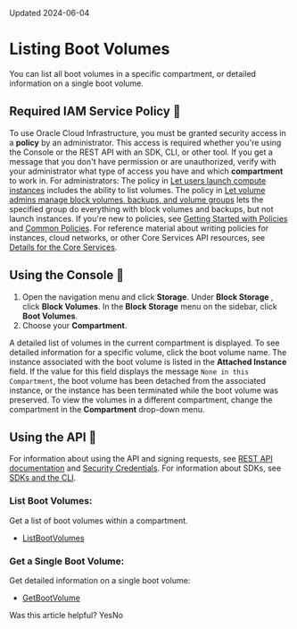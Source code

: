 Updated 2024-06-04
# Listing Boot Volumes
You can list all boot volumes in a specific compartment, or detailed information on a single boot volume.
## Required IAM Service Policy 🔗 
To use Oracle Cloud Infrastructure, you must be granted security access in a **policy** by an administrator. This access is required whether you're using the Console or the REST API with an SDK, CLI, or other tool. If you get a message that you don't have permission or are unauthorized, verify with your administrator what type of access you have and which **compartment** to work in.
For administrators: The policy in [Let users launch compute instances](https://docs.oracle.com/iaas/Content/Identity/Concepts/commonpolicies.htm#launch-instances) includes the ability to list volumes. The policy in [Let volume admins manage block volumes, backups, and volume groups](https://docs.oracle.com/iaas/Content/Identity/Concepts/commonpolicies.htm#volume-admins-manage-volumes-and-backups) lets the specified group do everything with block volumes and backups, but not launch instances. 
If you're new to policies, see [Getting Started with Policies](https://docs.oracle.com/iaas/Content/Identity/Concepts/policygetstarted.htm) and [Common Policies](https://docs.oracle.com/iaas/Content/Identity/Concepts/commonpolicies.htm). For reference material about writing policies for instances, cloud networks, or other Core Services API resources, see [Details for the Core Services](https://docs.oracle.com/iaas/Content/Identity/policyreference/corepolicyreference.htm).
## Using the Console 🔗 
  1. Open the navigation menu and click **Storage**. Under **Block Storage** , click **Block Volumes**. In the **Block Storage** menu on the sidebar, click **Boot Volumes**. 
  2. Choose your **Compartment**. 


A detailed list of volumes in the current compartment is displayed. To see detailed information for a specific volume, click the boot volume name. 
The instance associated with the boot volume is listed in the **Attached Instance** field. If the value for this field displays the message `None in this Compartment`, the boot volume has been detached from the associated instance, or the instance has been terminated while the boot volume was preserved. 
To view the volumes in a different compartment, change the compartment in the **Compartment** drop-down menu.
## Using the API 🔗 
For information about using the API and signing requests, see [REST API documentation](https://docs.oracle.com/iaas/Content/API/Concepts/usingapi.htm) and [Security Credentials](https://docs.oracle.com/iaas/Content/General/Concepts/credentials.htm). For information about SDKs, see [SDKs and the CLI](https://docs.oracle.com/iaas/Content/API/Concepts/sdks.htm).
### List Boot Volumes:
Get a list of boot volumes within a compartment.
  * [ListBootVolumes](https://docs.oracle.com/iaas/api/#/en/iaas/latest/BootVolume/ListBootVolumes)


### Get a Single Boot Volume:
Get detailed information on a single boot volume:
  * [GetBootVolume](https://docs.oracle.com/iaas/api/#/en/iaas/latest/BootVolume/GetBootVolume)


Was this article helpful?
YesNo

